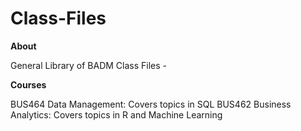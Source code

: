 # Class-Files 

**About**

General Library of BADM Class Files -

**Courses** 

BUS464 Data Management: Covers topics in SQL 
BUS462 Business Analytics: Covers topics in R and Machine Learning 



